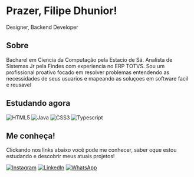 # Prazer, Filipe Dhunior! </center>
Designer, Backend Developer

## Sobre
Bacharel em Ciencia da Computação pela Estacio de Sá. Analista de Sistemas Jr pela Findes com experiencia no ERP TOTVS. Sou um profissional proativo focado em resolver problemas entendendo as necessidades de seus usuarios e mapeando as soluçoes em software facil e reusavel

## Estudando agora
![HTML5](https://img.shields.io/badge/HTML5-E34F26?style=for-the-badge&logo=html5&logoColor=white)
![Java](https://img.shields.io/badge/java-%23ED8B00.svg?style=for-the-badge&logo=openjdk&logoColor=white)
![CSS3](https://img.shields.io/badge/CSS3-1572B6?style=for-the-badge&logo=css3&logoColor=white)
![Typescript](https://img.shields.io/badge/TypeScript-3178C6.svg?style=for-the-badge&logo=TypeScript&logoColor=white)


## Me conheça!
Clickando nos links abaixo você pode me conhecer, saber oque estou estudando e descobrir meus atuais projetos! <br>

[![Instagram](https://img.shields.io/badge/-Instagram-%23E4405F?style=for-the-badge&logo=instagram&logoColor=white)](https://www.instagram.com/filipedhunior/)
[![LinkedIn](https://img.shields.io/badge/LinkedIn-0077B5?style=for-the-badge&logo=linkedin&logoColor=white)](https://www.linkedin.com/in/filoroch/)
[![WhatsApp](https://img.shields.io/badge/WhatsApp-25D366?style=for-the-badge&logo=whatsapp&logoColor=white)](https://wa.me/+5527988138857)

